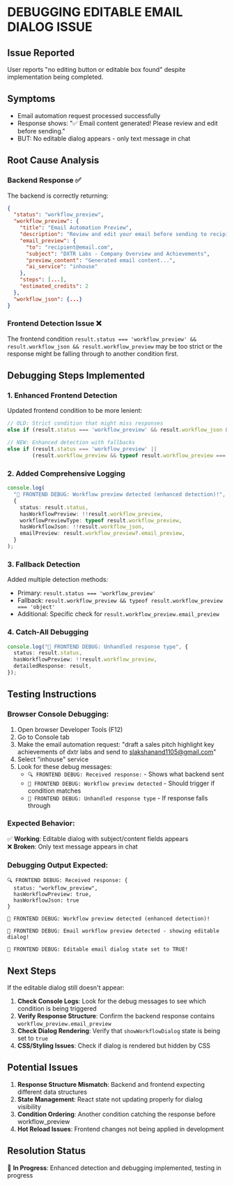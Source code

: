 # DEBUGGING EDITABLE EMAIL DIALOG ISSUE

## Issue Reported

User reports "no editing button or editable box found" despite implementation being completed.

## Symptoms

- Email automation request processed successfully
- Response shows: "✅ Email content generated! Please review and edit before sending."
- BUT: No editable dialog appears - only text message in chat

## Root Cause Analysis

### Backend Response ✅

The backend is correctly returning:

```json
{
  "status": "workflow_preview",
  "workflow_preview": {
    "title": "Email Automation Preview",
    "description": "Review and edit your email before sending to recipient@email.com",
    "email_preview": {
      "to": "recipient@email.com",
      "subject": "DXTR Labs - Company Overview and Achievements",
      "preview_content": "Generated email content...",
      "ai_service": "inhouse"
    },
    "steps": [...],
    "estimated_credits": 2
  },
  "workflow_json": {...}
}
```

### Frontend Detection Issue ❌

The frontend condition `result.status === 'workflow_preview' && result.workflow_json && result.workflow_preview` may be too strict or the response might be falling through to another condition first.

## Debugging Steps Implemented

### 1. Enhanced Frontend Detection

Updated frontend condition to be more lenient:

```typescript
// OLD: Strict condition that might miss responses
else if (result.status === 'workflow_preview' && result.workflow_json && result.workflow_preview)

// NEW: Enhanced detection with fallbacks
else if (result.status === 'workflow_preview' ||
        (result.workflow_preview && typeof result.workflow_preview === 'object'))
```

### 2. Added Comprehensive Logging

```typescript
console.log(
  "🎯 FRONTEND DEBUG: Workflow preview detected (enhanced detection)!",
  {
    status: result.status,
    hasWorkflowPreview: !!result.workflow_preview,
    workflowPreviewType: typeof result.workflow_preview,
    hasWorkflowJson: !!result.workflow_json,
    emailPreview: result.workflow_preview?.email_preview,
  }
);
```

### 3. Fallback Detection

Added multiple detection methods:

- Primary: `result.status === 'workflow_preview'`
- Fallback: `result.workflow_preview && typeof result.workflow_preview === 'object'`
- Additional: Specific check for `result.workflow_preview.email_preview`

### 4. Catch-All Debugging

```typescript
console.log("🚨 FRONTEND DEBUG: Unhandled response type", {
  status: result.status,
  hasWorkflowPreview: !!result.workflow_preview,
  detailedResponse: result,
});
```

## Testing Instructions

### Browser Console Debugging:

1. Open browser Developer Tools (F12)
2. Go to Console tab
3. Make the email automation request: "draft a sales pitch highlight key achievements of dxtr labs and send to slakshanand1105@gmail.com"
4. Select "inhouse" service
5. Look for these debug messages:
   - `🔍 FRONTEND DEBUG: Received response:` - Shows what backend sent
   - `🎯 FRONTEND DEBUG: Workflow preview detected` - Should trigger if condition matches
   - `🚨 FRONTEND DEBUG: Unhandled response type` - If response falls through

### Expected Behavior:

✅ **Working**: Editable dialog with subject/content fields appears  
❌ **Broken**: Only text message appears in chat

### Debugging Output Expected:

```
🔍 FRONTEND DEBUG: Received response: {
  status: "workflow_preview",
  hasWorkflowPreview: true,
  hasWorkflowJson: true
}

🎯 FRONTEND DEBUG: Workflow preview detected (enhanced detection)!

📧 FRONTEND DEBUG: Email workflow preview detected - showing editable dialog!

📧 FRONTEND DEBUG: Editable email dialog state set to TRUE!
```

## Next Steps

If the editable dialog still doesn't appear:

1. **Check Console Logs**: Look for the debug messages to see which condition is being triggered
2. **Verify Response Structure**: Confirm the backend response contains `workflow_preview.email_preview`
3. **Check Dialog Rendering**: Verify that `showWorkflowDialog` state is being set to `true`
4. **CSS/Styling Issues**: Check if dialog is rendered but hidden by CSS

## Potential Issues

1. **Response Structure Mismatch**: Backend and frontend expecting different data structures
2. **State Management**: React state not updating properly for dialog visibility
3. **Condition Ordering**: Another condition catching the response before workflow_preview
4. **Hot Reload Issues**: Frontend changes not being applied in development

## Resolution Status

🔄 **In Progress**: Enhanced detection and debugging implemented, testing in progress
